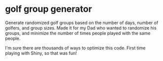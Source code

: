 # golf group generator

Generate randomized golf groups based on the number of days, number of golfers, and group sizes. Made it for my Dad who wanted to randomize his groups, and minimize the number of times people played with the same people. 

I'm sure there are thousands of ways to optimize this code. First time playing with Shiny, so that was fun!
